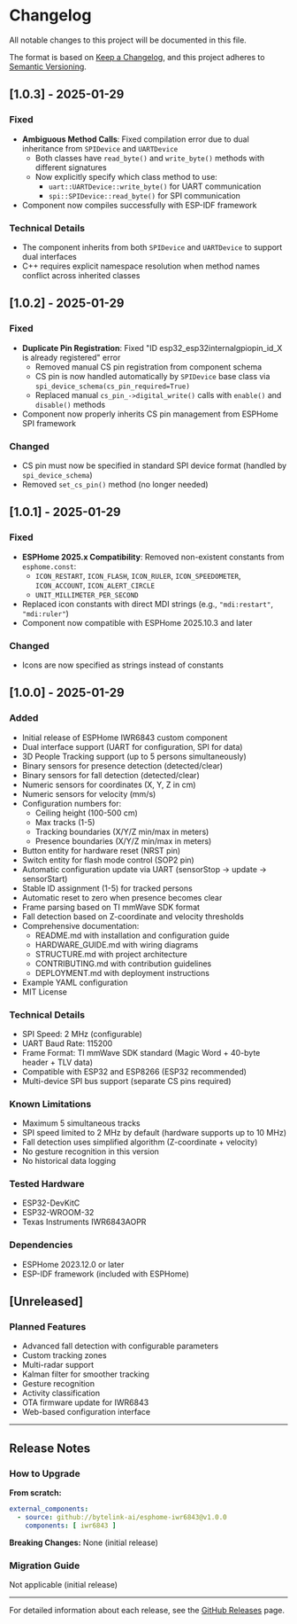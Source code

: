 # Changelog

All notable changes to this project will be documented in this file.

The format is based on [Keep a Changelog](https://keepachangelog.com/en/1.0.0/),
and this project adheres to [Semantic Versioning](https://semver.org/spec/v2.0.0.html).

## [1.0.3] - 2025-01-29

### Fixed
- **Ambiguous Method Calls**: Fixed compilation error due to dual inheritance from `SPIDevice` and `UARTDevice`
  - Both classes have `read_byte()` and `write_byte()` methods with different signatures
  - Now explicitly specify which class method to use:
    - `uart::UARTDevice::write_byte()` for UART communication
    - `spi::SPIDevice::read_byte()` for SPI communication
- Component now compiles successfully with ESP-IDF framework

### Technical Details
- The component inherits from both `SPIDevice` and `UARTDevice` to support dual interfaces
- C++ requires explicit namespace resolution when method names conflict across inherited classes

## [1.0.2] - 2025-01-29

### Fixed
- **Duplicate Pin Registration**: Fixed "ID esp32_esp32internalgpiopin_id_X is already registered" error
  - Removed manual CS pin registration from component schema
  - CS pin is now handled automatically by `SPIDevice` base class via `spi_device_schema(cs_pin_required=True)`
  - Replaced manual `cs_pin_->digital_write()` calls with `enable()` and `disable()` methods
- Component now properly inherits CS pin management from ESPHome SPI framework

### Changed
- CS pin must now be specified in standard SPI device format (handled by `spi_device_schema`)
- Removed `set_cs_pin()` method (no longer needed)

## [1.0.1] - 2025-01-29

### Fixed
- **ESPHome 2025.x Compatibility**: Removed non-existent constants from `esphome.const`:
  - `ICON_RESTART`, `ICON_FLASH`, `ICON_RULER`, `ICON_SPEEDOMETER`, `ICON_ACCOUNT`, `ICON_ALERT_CIRCLE`
  - `UNIT_MILLIMETER_PER_SECOND`
- Replaced icon constants with direct MDI strings (e.g., `"mdi:restart"`, `"mdi:ruler"`)
- Component now compatible with ESPHome 2025.10.3 and later

### Changed
- Icons are now specified as strings instead of constants

## [1.0.0] - 2025-01-29

### Added
- Initial release of ESPHome IWR6843 custom component
- Dual interface support (UART for configuration, SPI for data)
- 3D People Tracking support (up to 5 persons simultaneously)
- Binary sensors for presence detection (detected/clear)
- Binary sensors for fall detection (detected/clear)
- Numeric sensors for coordinates (X, Y, Z in cm)
- Numeric sensors for velocity (mm/s)
- Configuration numbers for:
  - Ceiling height (100-500 cm)
  - Max tracks (1-5)
  - Tracking boundaries (X/Y/Z min/max in meters)
  - Presence boundaries (X/Y/Z min/max in meters)
- Button entity for hardware reset (NRST pin)
- Switch entity for flash mode control (SOP2 pin)
- Automatic configuration update via UART (sensorStop → update → sensorStart)
- Stable ID assignment (1-5) for tracked persons
- Automatic reset to zero when presence becomes clear
- Frame parsing based on TI mmWave SDK format
- Fall detection based on Z-coordinate and velocity thresholds
- Comprehensive documentation:
  - README.md with installation and configuration guide
  - HARDWARE_GUIDE.md with wiring diagrams
  - STRUCTURE.md with project architecture
  - CONTRIBUTING.md with contribution guidelines
  - DEPLOYMENT.md with deployment instructions
- Example YAML configuration
- MIT License

### Technical Details
- SPI Speed: 2 MHz (configurable)
- UART Baud Rate: 115200
- Frame Format: TI mmWave SDK standard (Magic Word + 40-byte header + TLV data)
- Compatible with ESP32 and ESP8266 (ESP32 recommended)
- Multi-device SPI bus support (separate CS pins required)

### Known Limitations
- Maximum 5 simultaneous tracks
- SPI speed limited to 2 MHz by default (hardware supports up to 10 MHz)
- Fall detection uses simplified algorithm (Z-coordinate + velocity)
- No gesture recognition in this version
- No historical data logging

### Tested Hardware
- ESP32-DevKitC
- ESP32-WROOM-32
- Texas Instruments IWR6843AOPR

### Dependencies
- ESPHome 2023.12.0 or later
- ESP-IDF framework (included with ESPHome)

## [Unreleased]

### Planned Features
- Advanced fall detection with configurable parameters
- Custom tracking zones
- Multi-radar support
- Kalman filter for smoother tracking
- Gesture recognition
- Activity classification
- OTA firmware update for IWR6843
- Web-based configuration interface

---

## Release Notes

### How to Upgrade

**From scratch:**
```yaml
external_components:
  - source: github://bytelink-ai/esphome-iwr6843@v1.0.0
    components: [ iwr6843 ]
```

**Breaking Changes:**
None (initial release)

### Migration Guide
Not applicable (initial release)

---

For detailed information about each release, see the [GitHub Releases](https://github.com/bytelink-ai/esphome-iwr6843/releases) page.

